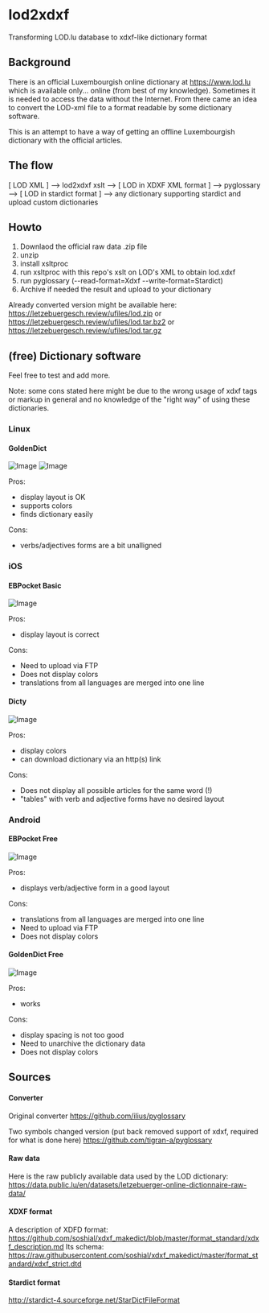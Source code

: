 # lod2xdxf
Transforming LOD.lu database to xdxf-like dictionary format

## Background
There is an official Luxembourgish online dictionary at https://www.lod.lu which is available only... online (from best of my knowledge). 
Sometimes it is needed to access the data without the Internet. From there came an idea to convert the LOD-xml file to a format readable by some dictionary software. 

This is an attempt to have a way of getting an offline Luxembourgish dictionary with the official articles.

## The flow

[ LOD XML ] --> lod2xdxf xslt --> [ LOD in XDXF XML format ] --> pyglossary --> [ LOD in stardict format ] --> any dictionary supporting stardict and upload custom dictionaries

## Howto

1. Downlaod the official raw data .zip file
2. unzip
3. install xsltproc
4. run xsltproc with this repo's xslt on LOD's XML to obtain lod.xdxf
5. run pyglossary (--read-format=Xdxf --write-format=Stardict)
6. Archive if needed the result and upload to your dictionary

Already converted version might be available here: https://letzebuergesch.review/ufiles/lod.zip  or https://letzebuergesch.review/ufiles/lod.tar.bz2 or https://letzebuergesch.review/ufiles/lod.tar.gz

## (free) Dictionary software

Feel free to test and add more. 

Note: some cons stated here might be due to the wrong usage of xdxf tags or markup in general and no knowledge of the "right way" of using these dictionaries.

### Linux
#### GoldenDict
![Image](../master/screenshots/Linux/GoldenDict/1.png?raw=true)
![Image](../master/screenshots/Linux/GoldenDict/2.png?raw=true)

Pros: 
- display layout is OK
- supports colors
- finds dictionary easily

Cons: 
- verbs/adjectives forms are a bit unalligned

### iOS
#### EBPocket Basic
![Image](../master/screenshots/iOS/ebpocket/ebpocket.basic.1.png?raw=true)

Pros: 
- display layout is correct

Cons: 
- Need to upload via FTP
- Does not display colors
- translations from all languages are merged into one line

#### Dicty
![Image](../master/screenshots/iOS/dicty/dicty.1.png?raw=true)

Pros: 
- display colors
- can download dictionary via an http(s) link

Cons: 
- Does not display all possible articles for the same word (!)
- "tables" with verb and adjective forms have no desired layout 

### Android

#### EBPocket Free
![Image](../master/screenshots/Android/ebpocket/ebpocket.free.1.jpg?raw=true)

Pros: 
- displays verb/adjective form in a good layout

Cons:
- translations from all languages are merged into one line
- Need to upload via FTP
- Does not display colors

#### GoldenDict Free
![Image](../master/screenshots/Android/goldendict/goldendict.free.1.jpg?raw=true)

Pros: 
- works

Cons:
- display spacing is not too good
- Need to unarchive the dictionary data
- Does not display colors

## Sources

#### Converter
Original converter
https://github.com/ilius/pyglossary

Two symbols changed version (put back removed support of xdxf, required for what is done here)
https://github.com/tigran-a/pyglossary

#### Raw data
Here is the raw publicly available data used by the LOD dictionary: 
https://data.public.lu/en/datasets/letzebuerger-online-dictionnaire-raw-data/

#### XDXF format

A description of XDFD format: https://github.com/soshial/xdxf_makedict/blob/master/format_standard/xdxf_description.md
Its schema: https://raw.githubusercontent.com/soshial/xdxf_makedict/master/format_standard/xdxf_strict.dtd

#### Stardict format
http://stardict-4.sourceforge.net/StarDictFileFormat

